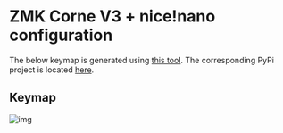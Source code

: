 # ZMK Corne V3 + nice!nano configuration

The below keymap is generated using [this tool](https://caksoylar.github.io/keymap-drawer). The corresponding PyPi project is located [here](https://pypi.org/project/keymap-drawer/).

## Keymap

![img](img/keymap.png "keymap")

